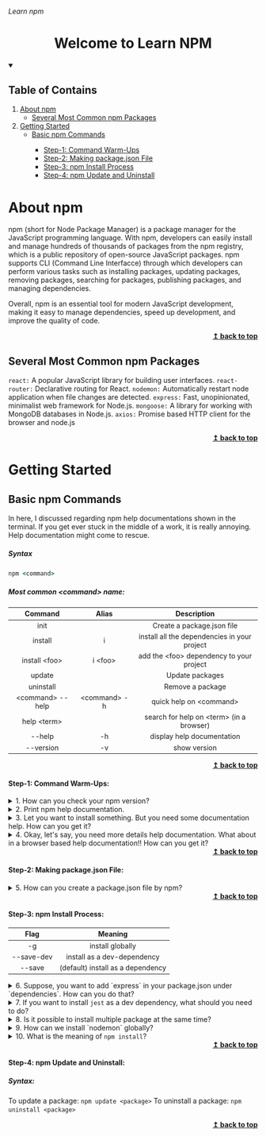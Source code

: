 ###### Learn npm

<div align="center">
    <!-- <img src="./assets/logo.svg" alt="npm" width="150" height="auto"/> -->
    <h1>Welcome to Learn NPM</h1>
</div>

<details open>
    <summary><h2>Table of Contains</h2></summary>
    <ol>
        <li>
            <a href="#about-npm">About npm</a>
            <ul>
                <li><a href="#several-most-common-npm-packages">Several Most Common npm Packages</a></li>
            </ul>
        </li>
        <li>
            <a href="#getting-started">Getting Started</a>
            <ul>
                <li><a href="#basic-npm-commands">Basic npm Commands</a></li>
                <ul>
                    <li><a href="#step-1-command-warm-ups">Step-1: Command Warm-Ups</a></li>
                    <li><a href="#step-2-making-packagejson-file">Step-2: Making package.json File</a></li>
                    <li><a href="#step-3-npm-install-process">Step-3: npm Install Process</a></li>
                    <li><a href="#step-4-npm-update-and-uninstall">Step-4: npm Update and Uninstall</a></li>
                </ul>
            </ul>
        </li>
            <!-- <li><a href="#conclusion">Conclusion</a></li>
            <li><a href="#author">Author</a></li>
            <li><a href="#contributions">Contributions</a></li> -->
        </li>
    </ol>

</details>

# About npm

npm (short for Node Package Manager) is a package manager for the JavaScript programming language. With npm, developers can easily install and manage hundreds of thousands of packages from the npm registry, which is a public repository of open-source JavaScript packages. npm supports CLI (Command Line Interfacce) through which developers can perform various tasks such as installing packages, updating packages, removing packages, searching for packages, publishing packages, and managing dependencies.

Overall, npm is an essential tool for modern JavaScript development, making it easy to manage dependencies, speed up development, and improve the quality of code.

<div align="right">
    <b><a href="#learn-npm">↥ back to top</a></b>
</div>

## Several Most Common npm Packages

`react:` A popular JavaScript library for building user interfaces.
`react-router:` Declarative routing for React.
`nodemon:` Automatically restart node application when file changes are detected.
`express:` Fast, unopinionated, minimalist web framework for Node.js.
`mongoose:` A library for working with MongoDB databases in Node.js.
`axios:` Promise based HTTP client for the browser and node.js

<div align="right">
    <b><a href="#learn-npm">↥ back to top</a></b>
</div>

# Getting Started

## Basic npm Commands

In here, I discussed regarding npm help documentations shown in the terminal. If you get ever stuck in the middle of a work, it is really annoying. Help documentation might come to rescue.

##### Syntax

```cmd
npm <command>
```

##### Most common \<command\> name:

|      Command      |     Alias     |                 Description                  |
| :---------------: | :-----------: | :------------------------------------------: |
|       init        |               |          Create a package.json file          |
|      install      |       i       | install all the dependencies in your project |
|  install \<foo>   |   i \<foo>    |  add the \<foo> dependency to your project   |
|      update       |               |               Update packages                |
|     uninstall     |               |               Remove a package               |
| \<command> --help | \<command> -h |           quick help on \<command>           |
|   help \<term>    |               |  search for help on \<term> (in a browser)   |
|      --help       |      -h       |          display help documentation          |
|     --version     |      -v       |                 show version                 |

<div align="right">
    <b><a href="#learn-npm">↥ back to top</a></b>
</div>

#### Step-1: Command Warm-Ups:

<details>
    <summary>1. How can you check your npm version?</summary>

```cmd
npm -v
```

or,

```cmd
npm --version
```

</details>

<details>
    <summary>2. Print npm help documentation.</summary>

```cmd
npm -h
```

or,

```cmd
npm --help
```

</details>

<details>
    <summary>3. Let you want to install something. But you need some documentation help. How can you get it?</summary>

```cmd
npm i -h
```

or,

```cmd
npm install --help
```

</details>

<details>
    <summary>4. Okay, let's say, you need more details help documentation. What about in a browser based help documentation!! How can you get it?</summary>

```cmd
npm help install
```

</details>

<div align="right">
    <b><a href="#learn-npm">↥ back to top</a></b>
</div>

#### Step-2: Making package.json File:

<details>
    <summary>5. How can you create a package.json file by npm?</summary>

```cmd
npm init
```

or, to skip questions,

```cmd
npm init -y
```

This creates a package.json file in working directory. Open it and surf. It probably appears like this.

<img src="./assets/package.json file.png"/>

</details>

<div align="right">
    <b><a href="#learn-npm">↥ back to top</a></b>
</div>

#### Step-3: npm Install Process:

|    Flag    |              Meaning              |
| :--------: | :-------------------------------: |
|     -g     |         install globally          |
| --save-dev |    install as a dev-dependency    |
|   --save   | (default) install as a dependency |

<details>
    <summary>6. Suppose, you want to add `express` in your package.json under `dependencies`. How can you do that?</summary>

```cmd
npm i express
```

> **Note:** > `4.18.2 means:` major version . minor version . patch version

| Version |                                                    Meaning                                                    |
| :-----: | :-----------------------------------------------------------------------------------------------------------: |
| 4.18.2  |                      dependency is not allowed to update to any version except this one.                      |
| ^4.18.2 | dependency is allowed to update to any minor or patch version, as long as the major version remains the same. |
| ~4.18.2 |         dependency is allowed to update to any patch version, but not to any minor or major version.          |
|   \*    |                                dependency is allowed to update to any version.                                |
| latest  |                                      dependency must be latest version.                                       |

<img src="./assets/dependencies-1.png" alt="dependencies"/>

</details>

<details>
    <summary>7. If you want to install <code>jest</code> as a dev dependency, what should you need to do?</summary>

```cmd
npm i jest --save-dev
```

<img src="./assets/dev-dependencies-1.png" alt="dev-dependency"/>

</details>

<details>
    <summary>8. Is it possible to install multiple package at the same time?</summary>
    
```cmd
npm install <package-1> <package-2> <package-3> .........
```

</details>

<details>
    <summary>9. How can we install `nodemon` globally?</summary>

```cmd
npm i nodemon -g
```

</details>

<details>
    <summary>10. What is the meaning of <code>npm install</code>?</summary>

It installs all the dependencies and dev-dependencies in package.json

</details>

<div align="right">
    <b><a href="#learn-npm">↥ back to top</a></b>
</div>

#### Step-4: npm Update and Uninstall:

##### Syntax:

To update a package: `npm update <package>`
To uninstall a package: `npm uninstall <package>`

<div align="right">
    <b><a href="#learn-npm">↥ back to top</a></b>
</div>
